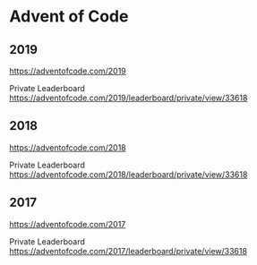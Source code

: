 # Advent of Code
## 2019
https://adventofcode.com/2019

Private Leaderboard
https://adventofcode.com/2019/leaderboard/private/view/33618

## 2018
https://adventofcode.com/2018

Private Leaderboard
https://adventofcode.com/2018/leaderboard/private/view/33618

## 2017
https://adventofcode.com/2017

Private Leaderboard
https://adventofcode.com/2017/leaderboard/private/view/33618
